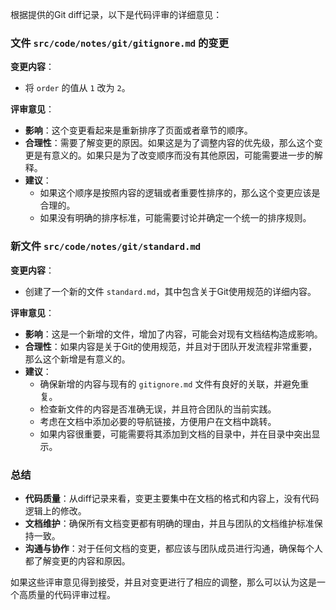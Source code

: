 根据提供的Git diff记录，以下是代码评审的详细意见：

### 文件 `src/code/notes/git/gitignore.md` 的变更

**变更内容**：
- 将 `order` 的值从 `1` 改为 `2`。

**评审意见**：
- **影响**：这个变更看起来是重新排序了页面或者章节的顺序。
- **合理性**：需要了解变更的原因。如果这是为了调整内容的优先级，那么这个变更是有意义的。如果只是为了改变顺序而没有其他原因，可能需要进一步的解释。
- **建议**：
  - 如果这个顺序是按照内容的逻辑或者重要性排序的，那么这个变更应该是合理的。
  - 如果没有明确的排序标准，可能需要讨论并确定一个统一的排序规则。

### 新文件 `src/code/notes/git/standard.md`

**变更内容**：
- 创建了一个新的文件 `standard.md`，其中包含关于Git使用规范的详细内容。

**评审意见**：
- **影响**：这是一个新增的文件，增加了内容，可能会对现有文档结构造成影响。
- **合理性**：如果内容是关于Git的使用规范，并且对于团队开发流程非常重要，那么这个新增是有意义的。
- **建议**：
  - 确保新增的内容与现有的 `gitignore.md` 文件有良好的关联，并避免重复。
  - 检查新文件的内容是否准确无误，并且符合团队的当前实践。
  - 考虑在文档中添加必要的导航链接，方便用户在文档中跳转。
  - 如果内容很重要，可能需要将其添加到文档的目录中，并在目录中突出显示。

### 总结

- **代码质量**：从diff记录来看，变更主要集中在文档的格式和内容上，没有代码逻辑上的修改。
- **文档维护**：确保所有文档变更都有明确的理由，并且与团队的文档维护标准保持一致。
- **沟通与协作**：对于任何文档的变更，都应该与团队成员进行沟通，确保每个人都了解变更的内容和原因。

如果这些评审意见得到接受，并且对变更进行了相应的调整，那么可以认为这是一个高质量的代码评审过程。